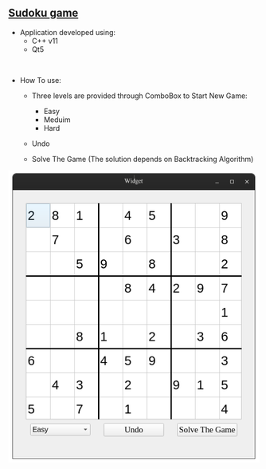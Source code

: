 ## [Sudoku game](https://en.wikipedia.org/wiki/Sudoku)

- Application developed using:
  - C++ v11
  - Qt5 

<br>

- How To use:
  - Three levels are provided through ComboBox to Start New Game: 
      - Easy
      - Meduim
      - Hard
  
  - Undo
  - Solve The Game (The solution depends on Backtracking Algorithm)
   

![The Sudoku Window](/Sudoku/screen.png "Sudoku Window")
